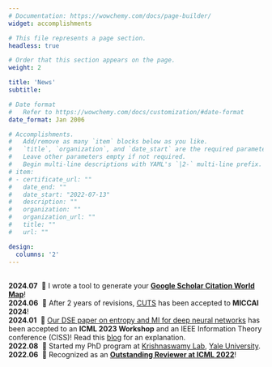 ```yaml
---
# Documentation: https://wowchemy.com/docs/page-builder/
widget: accomplishments

# This file represents a page section.
headless: true

# Order that this section appears on the page.
weight: 2

title: 'News'
subtitle:

# Date format
#   Refer to https://wowchemy.com/docs/customization/#date-format
date_format: Jan 2006

# Accomplishments.
#   Add/remove as many `item` blocks below as you like.
#   `title`, `organization`, and `date_start` are the required parameters.
#   Leave other parameters empty if not required.
#   Begin multi-line descriptions with YAML's `|2-` multi-line prefix.
# item:
# - certificate_url: ""
#   date_end: ""
#   date_start: "2022-07-13"
#   description: ""
#   organization: ""
#   organization_url: ""
#   title: ""
#   url: ""

design:
  columns: '2'
---
```

<br> **2024.07** &nbsp;🎉 I wrote a tool to generate your [**Google Scholar Citation World Map**](https://github.com/ChenLiu-1996/CitationMap)!
<br> **2024.06** &nbsp;🎉 After 2 years of revisions, <a href="https://www.chenliu1996.com/publication/pub_2024_num1_cuts/">CUTS</a> has been accepted to **MICCAI 2024**!
<br> **2024.01** &nbsp;🎉 <a href="https://www.chenliu1996.com/publication/pub_2023_num1_dse/">Our DSE paper on entropy and MI for deep neural networks</a> has been accepted to an **ICML 2023 Workshop** and an IEEE Information Theory conference (CISS)! Read this [blog](https://www.chenliu1996.com/publication/2024_explain_dse_dsmi/main.pdf) for an explanation.
<br> **2022.08** &nbsp;🎉 Started my PhD program at <a href="https://www.krishnaswamylab.org/">Krishnaswamy Lab</a>, <a href="https://cpsc.yale.edu/people/PhD-students">Yale University</a>.
<br> **2022.06** &nbsp;🎉 Recognized as an <a href="https://icml.cc/Conferences/2022/Reviewers">**Outstanding Reviewer at ICML 2022**</a>!

